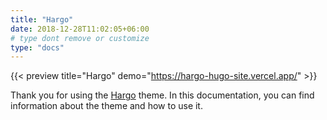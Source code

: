 ```yaml
---
title: "Hargo"
date: 2018-12-28T11:02:05+06:00
# type dont remove or customize
type: "docs"
---
```


{{< preview title="Hargo" demo="https://hargo-hugo-site.vercel.app/" >}}

Thank you for using the [Hargo](https://gethugothemes.com/products/hargo/) theme. In this documentation, you can find information about the theme and how to use it.

